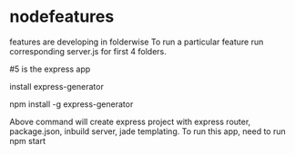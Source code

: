 # nodefeatures

features are developing in folderwise
To run a particular feature run corresponding server.js for first 4 folders.

#5 is the express app

install express-generator

npm install -g express-generator

Above command will create express project with express router, package.json, inbuild server, jade templating. To run this app, need to run npm start



